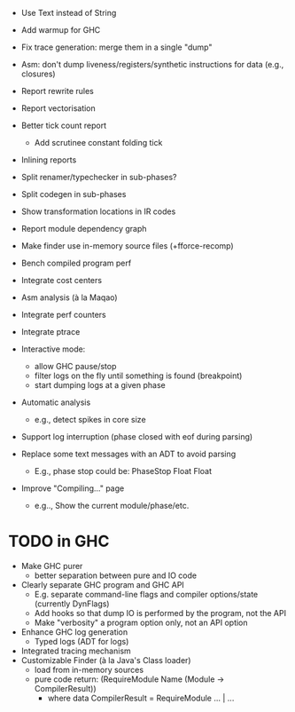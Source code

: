 * Use Text instead of String
* Add warmup for GHC
* Fix trace generation: merge them in a single "dump"
* Asm: don't dump liveness/registers/synthetic instructions for data (e.g.,
  closures)
* Report rewrite rules
* Report vectorisation
* Better tick count report
   * Add scrutinee constant folding tick
* Inlining reports
* Split renamer/typechecker in sub-phases?
* Split codegen in sub-phases
* Show transformation locations in IR codes
* Report module dependency graph
* Make finder use in-memory source files (+fforce-recomp)
* Bench compiled program perf
* Integrate cost centers
* Asm analysis (à la Maqao)
* Integrate perf counters
* Integrate ptrace
* Interactive mode:
   * allow GHC pause/stop
   * filter logs on the fly until something is found (breakpoint)
   * start dumping logs at a given phase
* Automatic analysis
   * e.g., detect spikes in core size
* Support log interruption (phase closed with eof during parsing)

* Replace some text messages with an ADT to avoid parsing
   * E.g., phase stop could be: PhaseStop Float Float

* Improve "Compiling..." page
   * e.g.., Show the current module/phase/etc.

# TODO in GHC

* Make GHC purer
   * better separation between pure and IO code
* Clearly separate GHC program and GHC API
   * E.g. separate command-line flags and compiler options/state (currently DynFlags)
   * Add hooks so that dump IO is performed by the program, not the API
   * Make "verbosity" a program option only, not an API option
* Enhance GHC log generation
   * Typed logs (ADT for logs)
* Integrated tracing mechanism
* Customizable Finder (à la Java's Class loader)
   * load from in-memory sources
   * pure code return: (RequireModule Name (Module -> CompilerResult))
      * where data CompilerResult = RequireModule ... | ...
